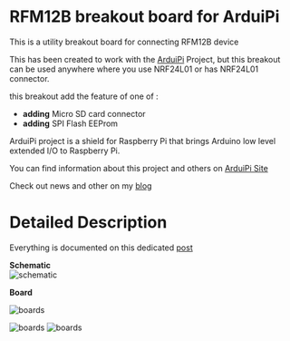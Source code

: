 RFM12B breakout board for ArduiPi
==================================

This is a utility breakout board for connecting RFM12B device

This has been created to work with the [ArduiPi][4] Project, but this breakout
can be used anywhere where you use NRF24L01 or has NRF24L01 connector.

this breakout add the feature of one of : 
- **adding** Micro SD card connector
- **adding** SPI Flash EEProm


ArduiPi project is a shield for Raspberry Pi that brings Arduino low level extended I/O to Raspberry Pi.

You can find information about this project and others on [ArduiPi Site][4] 

Check out news and other on my [blog][5]


Detailed Description
====================

Everything is documented on this dedicated [post][6]

**Schematic**  
![schematic](https://raw.github.com/hallard/RFM12B-BreakOut/master/RFM12B-V1.1-sch.png)

**Board**  

![boards](https://raw.github.com/hallard/RFM12B-BreakOut/master/RFM12B-V1.1-brd.png)

![boards](https://raw.github.com/hallard/RFM12B-BreakOut/master/RFM12B-V1.1-top.png) ![boards](https://raw.github.com/hallard/RFM12B-BreakOut/master/RFM12B-V1.1-bottom.png)




[3]: http://hallard.me/rfm12b-breakout/ 
[4]: http://hallard.me/arduipi
[5]: http://hallard.me
[6]: http://hallard.me/rfm12b-breakout/ 

